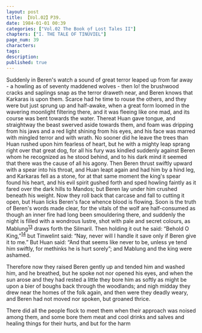 ```yaml
---
layout: post
title: 【Vol.02】P39.
date: 1984-01-01 00:39
categories: ["Vol.02 The Book of Lost Tales II"]
chapters: ["I. THE TALE OF TINÚVIEL"]
page_num: 39
characters: 
tags: 
description: 
published: true
---
```


Suddenly in Beren's watch a sound of great terror leaped up from far away - a howling as of seventy maddened wolves - then lo! the brushwood cracks and saplings snap as the terror draweth near, and Beren knows that Karkaras is upon them. Scarce had he time to rouse the others, and they were but just sprung up and half-awake, when a great form loomed in the wavering moonlight filtering there, and it was fleeing like one mad, and its course was bent towards the water. Thereat Huan gave tongue, and straightway the beast swerved aside towards them, and foam was dripping from his jaws and a red light shining from his eyes, and his face was marred with mingled terror and with wrath. No sooner did he leave the trees than Huan rushed upon him fearless of heart, but he with a mighty leap sprang right over that great dog, for all his fury was kindled suddenly against Beren whom he recognized as he stood behind, and to his dark mind it seemed that there was the cause of all his agony. Then Beren thrust swiftly upward with a spear into his throat, and Huan leapt again and had him by a hind leg, and Karkaras fell as a stone, for at that same moment the king's spear found his heart, and his evil spirit gushed forth and sped howling faintly as it fared over the dark hills to Mandos; but Beren lay under him crushed beneath his weight. Now they roll back that carcase and fall to cutting it open, but Huan licks Beren's face whence blood is flowing. Soon is the truth of Beren's words made clear, for the vitals of the wolf are half-consumed as though an inner fire had long been smouldering there, and suddenly the night is filled with a wondrous lustre, shot with pale and secret colours, as Mablung<SUP>[13]({{site.baseurl}}/vol02-p50)</SUP> draws forth the Silmaril. Then holding it out he said: “Behold O King,”<SUP>[14]({{site.baseurl}}/vol02-p50)</SUP> but Tinwelint said: “Nay, never will I handle it save only if Beren give it to me.” But Huan said: “And that seems like never to be, unless ye tend him swiftly, for methinks he is hurt sorely”; and Mablung and the king were ashamed.

Therefore now they raised Beren gently up and tended him and washed him, and he breathed, but he spoke not nor opened his eyes, and when the sun arose and they had rested a little they bore him as softly as might be upon a bier of boughs back through the woodlands; and nigh midday they drew near the homes of the folk again, and then were they deadly weary, and Beren had not moved nor spoken, but groaned thrice.

There did all the people flock to meet them when their approach was noised among them, and some bore them meat and cool drinks and salves and healing things for their hurts, and but for the harm

